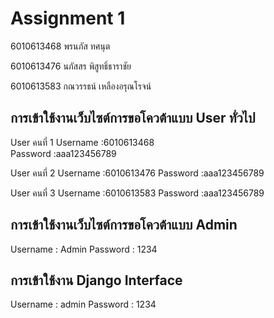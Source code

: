 # Assignment 1
6010613468 พรนภัส ทศนุต

6010613476 นภัสสร พิสูทธิ์ธาราชัย

6010613583 กณวรรธน์ เหลืองอรุณโรจน์

## การเข้าใช้งานเว็บไซต์การขอโควต้าแบบ User ทั่วไป

User คนที่ 1
Username :6010613468  
Password :aaa123456789

User คนที่ 2
Username :6010613476
Password :aaa123456789

User คนที่ 3
Username :6010613583
Password :aaa123456789

## การเข้าใช้งานเว็บไซต์การขอโควต้าแบบ Admin 

Username : Admin
Password : 1234

## การเข้าใช้งาน Django Interface
Username : admin
Password : 1234
